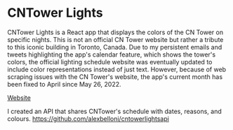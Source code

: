 # CNTower Lights

CNTower Lights is a React app that displays the colors of the CN Tower on specific nights. This is not an official CN Tower website but rather a tribute to this iconic building in Toronto, Canada. Due to my persistent emails and tweets highlighting the app's calendar feature, which shows the tower's colors, the official lighting schedule website was eventually updated to include color representations instead of just text. However, because of web scraping issues with the CN Tower's website, the app's current month has been fixed to April since May 26, 2022.

<a href="https://cntowerlights.netlify.app/">Website</a>

I created an API that shares CNTower's schedule with dates, reasons, and colours. 
https://github.com/alexbelloni/cntowerlightsapi
